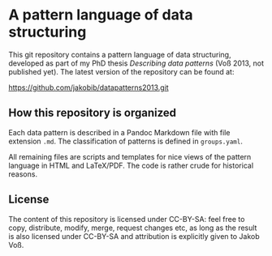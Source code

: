 # A pattern language of data structuring

This git repository contains a pattern language of data structuring, developed
as part of my PhD thesis *Describing data patterns* (Voß 2013, not published
yet). The latest version of the repository can be found at:

<https://github.com/jakobib/datapatterns2013.git>

## How this repository is organized

Each data pattern is described in a Pandoc Markdown file with file extension
`.md`. The classification of patterns is defined in `groups.yaml`.

All remaining files are scripts and templates for nice views of the pattern
language in HTML and LaTeX/PDF. The code is rather crude for historical
reasons.

## License

The content of this repository is licensed under CC-BY-SA: feel free to copy,
distribute, modify, merge, request changes etc, as long as the result is also
licensed under CC-BY-SA and attribution is explicitly given to Jakob Voß.
